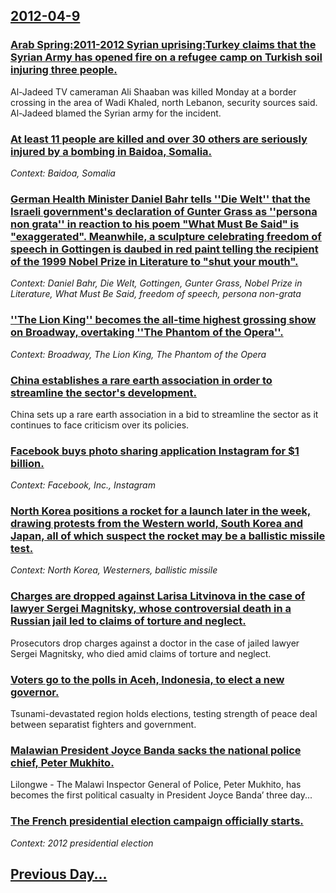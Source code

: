 ## [2012-04-9](/news/2012/04/9/index.md)

### [Arab Spring:2011-2012 Syrian uprising:Turkey claims that the Syrian Army has opened fire on a refugee camp on Turkish soil injuring three people. ](/news/2012/04/9/arab-spring-p2011a2012-syrian-uprising-pturkey-claims-that-the-syrian-army-has-opened-fire-on-a-refugee-camp-on-turkish-soil-injuring-thre.md)
Al-Jadeed TV cameraman Ali Shaaban was killed Monday at a border crossing in the area of Wadi Khaled, north Lebanon, security sources said. Al-Jadeed blamed the Syrian army for the incident.

### [At least 11 people are killed and over 30 others are seriously injured by a bombing in Baidoa, Somalia. ](/news/2012/04/9/at-least-11-people-are-killed-and-over-30-others-are-seriously-injured-by-a-bombing-in-baidoa-somalia.md)
_Context: Baidoa, Somalia_

### [German Health Minister Daniel Bahr tells ''Die Welt'' that the Israeli government's declaration of Gunter Grass as ''persona non grata'' in reaction to his poem "What Must Be Said" is "exaggerated". Meanwhile, a sculpture celebrating freedom of speech in Gottingen is daubed in red paint telling the recipient of the 1999 Nobel Prize in Literature to "shut your mouth". ](/news/2012/04/9/german-health-minister-daniel-bahr-tells-die-welt-that-the-israeli-government-s-declaration-of-ga1-4nter-grass-as-persona-non-grata-in.md)
_Context: Daniel Bahr, Die Welt, Gottingen, Gunter Grass, Nobel Prize in Literature, What Must Be Said, freedom of speech, persona non-grata_

### [''The Lion King'' becomes the all-time highest grossing show on Broadway, overtaking ''The Phantom of the Opera''. ](/news/2012/04/9/the-lion-king-becomes-the-all-time-highest-grossing-show-on-broadway-overtaking-the-phantom-of-the-opera.md)
_Context: Broadway, The Lion King, The Phantom of the Opera_

### [China establishes a rare earth association in order to streamline the sector's development. ](/news/2012/04/9/china-establishes-a-rare-earth-association-in-order-to-streamline-the-sector-s-development.md)
China sets up a rare earth association in a bid to streamline the sector as it continues to face criticism over its policies.

### [Facebook buys photo sharing application Instagram for $1 billion. ](/news/2012/04/9/facebook-buys-photo-sharing-application-instagram-for-1-billion.md)
_Context: Facebook, Inc., Instagram_

### [North Korea positions a rocket for a launch later in the week, drawing protests from the Western world, South Korea and Japan, all of which suspect the rocket may be a ballistic missile test. ](/news/2012/04/9/north-korea-positions-a-rocket-for-a-launch-later-in-the-week-drawing-protests-from-the-western-world-south-korea-and-japan-all-of-which.md)
_Context: North Korea, Westerners, ballistic missile_

### [Charges are dropped against Larisa Litvinova in the case of lawyer Sergei Magnitsky, whose controversial death in a Russian jail led to claims of torture and neglect. ](/news/2012/04/9/charges-are-dropped-against-larisa-litvinova-in-the-case-of-lawyer-sergei-magnitsky-whose-controversial-death-in-a-russian-jail-led-to-clai.md)
Prosecutors drop charges against a doctor in the case of jailed lawyer Sergei Magnitsky, who died amid claims of torture and neglect.

### [Voters go to the polls in Aceh, Indonesia, to elect a new governor. ](/news/2012/04/9/voters-go-to-the-polls-in-aceh-indonesia-to-elect-a-new-governor.md)
Tsunami-devastated region holds elections, testing strength of peace deal between separatist fighters and government.

### [Malawian President Joyce Banda sacks the national police chief, Peter Mukhito. ](/news/2012/04/9/malawian-president-joyce-banda-sacks-the-national-police-chief-peter-mukhito.md)
 Lilongwe - The Malawi Inspector General of Police, Peter Mukhito, has becomes the first political casualty in President Joyce Banda’ three day...

### [The French presidential election campaign officially starts. ](/news/2012/04/9/the-french-presidential-election-campaign-officially-starts.md)
_Context: 2012 presidential election_

## [Previous Day...](/news/2012/04/8/index.md)

